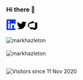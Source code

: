 
### Hi there 👋

[<img src="./linkedin.svg"  width="25" >](https://linkedin.com/in/markhazleton)
[<img src="./twitter.svg"  width="25" >](https://twitter.com/markhazleton)
[<img src="./azuredevops.svg"  width="25" >](https://dev.azure.com/markhazleton/SampleMvcCRUD)


<div>
  <img align="center" src="https://github-readme-stats.vercel.app/api?username=markhazleton&show_icons=true&theme=dark" alt="markhazleton" />
<div/>
<br />
  
<div>
  <img align="center" src="https://github-readme-stats.vercel.app/api/top-langs/?username=markhazleton&layout=compact&hide=html&theme=dark" alt="markhazleton" />
<div/>
<br />

![Visitors since 11 Nov 2020](http://estruyf-github.azurewebsites.net/api/VisitorHit?user=markhazleton&repo=markhazleton&countColor=%237B1E7A)
